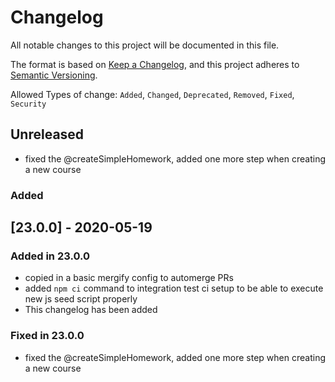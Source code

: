 # Changelog

All notable changes to this project will be documented in this file.

The format is based on [Keep a Changelog](https://keepachangelog.com/en/1.0.0/), and this project adheres to [Semantic Versioning](https://semver.org/spec/v2.0.0.html).

Allowed Types of change: `Added`, `Changed`, `Deprecated`, `Removed`, `Fixed`, `Security`

## Unreleased

- fixed the @createSimpleHomework, added one more step when creating a new course

### Added

## [23.0.0] - 2020-05-19

### Added in 23.0.0

- copied in a basic mergify config to automerge PRs
- added `npm ci` command to integration test ci setup to be able to execute new js seed script properly
- This changelog has been added

### Fixed in 23.0.0

- fixed the @createSimpleHomework, added one more step when creating a new course

